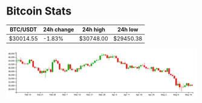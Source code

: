 # Bitcoin Stats

BTC/USDT|24h change|24h high|24h low|
|---|---|---|---|
|$30014.55|-1.83%|$30748.00|$29450.38|

<img src="./chart.svg">
